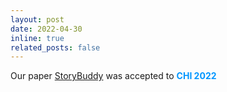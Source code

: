 ```yaml
---
layout: post
date: 2022-04-30 
inline: true
related_posts: false
---
```


Our paper [StoryBuddy](https://dl.acm.org/doi/abs/10.1145/3491102.3517479) was accepted to **<span style="color:#0096FF">CHI 2022</span>**

